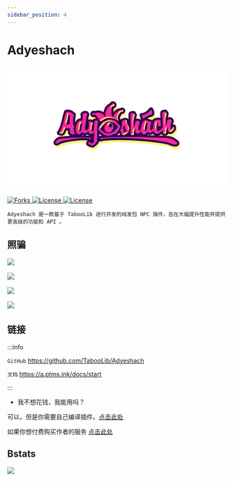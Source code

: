 ```yaml
---
sidebar_position: 4
---
```


# Adyeshach

![](_images/Adyeshach/Adyeshach-1.png)

<a href="https://github.com/TabooLib/adyeshach">
  <img src="https://img.shields.io/github/forks/taboolib/adyeshach" class="stylish-image" alt="Forks" />
</a>
<a href="https://github.com/TabooLib/adyeshach">
  <img src="https://img.shields.io/github/stars/taboolib/adyeshach" class="stylish-image" alt="License" />
</a>
<a href="https://github.com/TabooLib/adyeshach/blob/2.0/LICENSE">
  <img src="https://img.shields.io/github/license/taboolib/adyeshach" class="stylish-image" alt="License" />
</a>

```text
Adyeshach 是一款基于 TabooLib 进行开发的纯发包 NPC 插件，旨在大幅提升性能并提供更高级的功能和 API 。
```

## 照骗

![](https://a.ptms.ink/img/command-edit-1.png)

![](https://a.ptms.ink/img/command-edit-16.png)

![](https://a.ptms.ink/img/command-edit-17.png)

![](https://a.ptms.ink/img/command-edit-12.png)

## 链接

:::info

`GitHub` https://github.com/TabooLib/Adyeshach

`文档` https://a.ptms.ink/docs/start

:::

- 我不想花钱，我能用吗？

可以，但是你需要自己编译插件。[点击此处](https://a.ptms.ink/docs/start/build)

如果你想付费购买作者的服务 [点击此处](https://a.ptms.ink/docs/service)

## Bstats

[![](https://bstats.org/signatures/bukkit/Adyeshach.svg)](https://bstats.org/plugin/bukkit/Adyeshach/8827)
